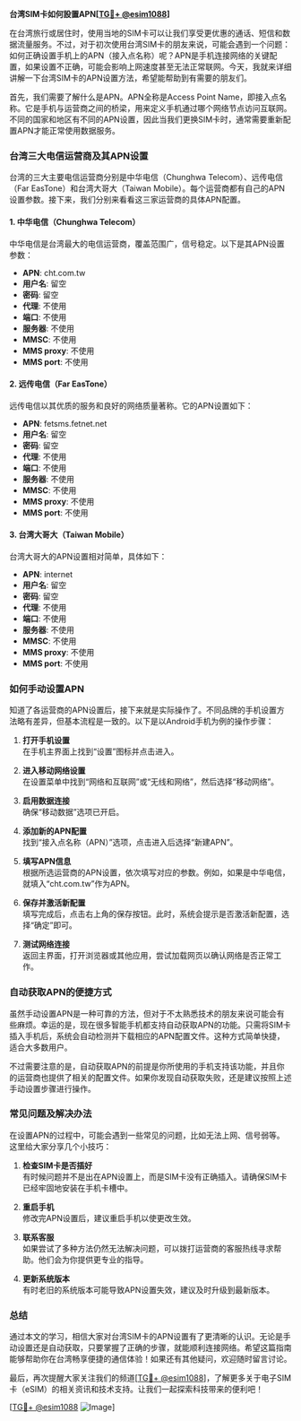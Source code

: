 **台湾SIM卡如何設置APN[[TG💪+ @esim1088](https://t.me/s/esim1088)]**

在台湾旅行或居住时，使用当地的SIM卡可以让我们享受更优惠的通话、短信和数据流量服务。不过，对于初次使用台湾SIM卡的朋友来说，可能会遇到一个问题：如何正确设置手机上的APN（接入点名称）呢？APN是手机连接网络的关键配置，如果设置不正确，可能会影响上网速度甚至无法正常联网。今天，我就来详细讲解一下台湾SIM卡的APN设置方法，希望能帮助到有需要的朋友们。

首先，我们需要了解什么是APN。APN全称是Access Point Name，即接入点名称。它是手机与运营商之间的桥梁，用来定义手机通过哪个网络节点访问互联网。不同的国家和地区有不同的APN设置，因此当我们更换SIM卡时，通常需要重新配置APN才能正常使用数据服务。

### **台湾三大电信运营商及其APN设置**

台湾的三大主要电信运营商分别是中华电信（Chunghwa Telecom）、远传电信（Far EasTone）和台湾大哥大（Taiwan Mobile）。每个运营商都有自己的APN设置参数。接下来，我们分别来看看这三家运营商的具体APN配置。

#### **1. 中华电信（Chunghwa Telecom）**
中华电信是台湾最大的电信运营商，覆盖范围广，信号稳定。以下是其APN设置参数：

- **APN**: cht.com.tw  
- **用户名**: 留空  
- **密码**: 留空  
- **代理**: 不使用  
- **端口**: 不使用  
- **服务器**: 不使用  
- **MMSC**: 不使用  
- **MMS proxy**: 不使用  
- **MMS port**: 不使用  

#### **2. 远传电信（Far EasTone）**
远传电信以其优质的服务和良好的网络质量著称。它的APN设置如下：

- **APN**: fetsms.fetnet.net  
- **用户名**: 留空  
- **密码**: 留空  
- **代理**: 不使用  
- **端口**: 不使用  
- **服务器**: 不使用  
- **MMSC**: 不使用  
- **MMS proxy**: 不使用  
- **MMS port**: 不使用  

#### **3. 台湾大哥大（Taiwan Mobile）**
台湾大哥大的APN设置相对简单，具体如下：

- **APN**: internet  
- **用户名**: 留空  
- **密码**: 留空  
- **代理**: 不使用  
- **端口**: 不使用  
- **服务器**: 不使用  
- **MMSC**: 不使用  
- **MMS proxy**: 不使用  
- **MMS port**: 不使用  

### **如何手动设置APN**

知道了各运营商的APN设置后，接下来就是实际操作了。不同品牌的手机设置方法略有差异，但基本流程是一致的。以下是以Android手机为例的操作步骤：

1. **打开手机设置**  
   在手机主界面上找到“设置”图标并点击进入。

2. **进入移动网络设置**  
   在设置菜单中找到“网络和互联网”或“无线和网络”，然后选择“移动网络”。

3. **启用数据连接**  
   确保“移动数据”选项已开启。

4. **添加新的APN配置**  
   找到“接入点名称（APN）”选项，点击进入后选择“新建APN”。

5. **填写APN信息**  
   根据所选运营商的APN设置，依次填写对应的参数。例如，如果是中华电信，就填入“cht.com.tw”作为APN。

6. **保存并激活新配置**  
   填写完成后，点击右上角的保存按钮。此时，系统会提示是否激活新配置，选择“确定”即可。

7. **测试网络连接**  
   返回主界面，打开浏览器或其他应用，尝试加载网页以确认网络是否正常工作。

### **自动获取APN的便捷方式**

虽然手动设置APN是一种可靠的方法，但对于不太熟悉技术的朋友来说可能会有些麻烦。幸运的是，现在很多智能手机都支持自动获取APN的功能。只需将SIM卡插入手机后，系统会自动检测并下载相应的APN配置文件。这种方式简单快捷，适合大多数用户。

不过需要注意的是，自动获取APN的前提是你所使用的手机支持该功能，并且你的运营商也提供了相关的配置文件。如果你发现自动获取失败，还是建议按照上述手动设置步骤进行操作。

### **常见问题及解决办法**

在设置APN的过程中，可能会遇到一些常见的问题，比如无法上网、信号弱等。这里给大家分享几个小技巧：

1. **检查SIM卡是否插好**  
   有时候问题并不是出在APN设置上，而是SIM卡没有正确插入。请确保SIM卡已经牢固地安装在手机卡槽中。

2. **重启手机**  
   修改完APN设置后，建议重启手机以使更改生效。

3. **联系客服**  
   如果尝试了多种方法仍然无法解决问题，可以拨打运营商的客服热线寻求帮助。他们会为你提供更专业的指导。

4. **更新系统版本**  
   有时老旧的系统版本可能导致APN设置失效，建议及时升级到最新版本。

### **总结**

通过本文的学习，相信大家对台湾SIM卡的APN设置有了更清晰的认识。无论是手动设置还是自动获取，只要掌握了正确的步骤，就能顺利连接网络。希望这篇指南能够帮助你在台湾畅享便捷的通信体验！如果还有其他疑问，欢迎随时留言讨论。

最后，再次提醒大家关注我们的频道[[TG💪+ @esim1088](https://t.me/s/esim1088)]，了解更多关于电子SIM卡（eSIM）的相关资讯和技术支持。让我们一起探索科技带来的便利吧！

[[TG💪+ @esim1088](https://t.me/s/esim1088) ![Image](https://i.postimg.cc/4NQfJmqS/Snipaste-2025-05-13-00-14-12.png)]
